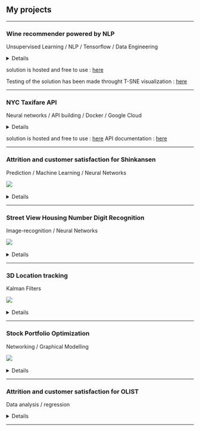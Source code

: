 ## My projects

---

### Wine recommender powered by NLP

Unsupervised Learning / NLP / Tensorflow / Data Engineering
<details>


  <iframe src="https://docs.google.com/presentation/d/e/2PACX-1vR5SeuAsFeZkL-cFsQwQYTT8vFVD5o5Zg6BHARVBQMggn5YrMxQPIGs43PnkEYJgGMcTVKTsPTpF8aB/embed? start=false&loop=false&delayms=15000" frameborder="0" width="480" height="299" allowfullscreen="true" mozallowfullscreen="true" webkitallowfullscreen="true"></iframe>

  <div style="text-align: justify">This project is a wine recommender, based on user tastes, expressed either through other wines, or through description. It is therefore an NLP based machine learning solution. Unsupervised learning was used to clusterise 120K vectorised wine reviews. Using distance computing, nearest wines are found. 
  </div>
</details>

solution is hosted and free to use : [here](http://google-your-wine.herokuapp.com/)


Testing of the solution has been made throught T-SNE visualization : [here](https://projector.tensorflow.org/?config=https://gist.githubusercontent.com/arthurchiquet/7a34ec908855cd6729d15a71ed25a812/raw/7f7468821b0a5d4e77f6fe7d29245ae159ddf388/Embeddings)


---

### NYC Taxifare API

Neural networks / API building / Docker / Google Cloud
<details>

  <div style="text-align: justify">
  <img src="images/NYC.png?raw=true"/>


  NYC Taxifare is a an API and web interface able to predict with very high accuracy, the price of taxi rides in New-York. the platform uses google cloud compute and MLflow for training, Docker and FastAPI. Lifecircle is automated through Prefect and interface is built on Heroku. The model is training neural networks over 500K entries. MAE is around 1$.
  </div>
</details>
 
solution is hosted and free to use : [here](https://ny-taxifare-ahbis.herokuapp.com/)
API documentation : [here](https://image-taxifare-mbkpe2fzia-ew.a.run.app/docs)
 


---

### Attrition and customer satisfaction for Shinkansen

Prediction / Machine Learning / Neural Networks


[![](https://img.shields.io/badge/Github-code-color?logo=github)](https://github.com/Ahbis/shinkanzen)
<details>

  <div style="text-align: justify">
  <img src="images/importance_features.png?raw=true"/>


  This project was based on the Shinkansen Bullet Train in Japan, and passengers experiences with that mode of travel. This machine learning problem aims to determine the relative importance of each parameter with regards to their contribution to the passengers overall travel experience. 


  The goal of the project was to predict whether a passenger was satisfied or not considering his/her overall experience of traveling on the Shinkansen Bullet Train. This project was part of the 2022 Hackaton hosted by MIT IDSS. This more business oriented project is fully available on GITHUB.


  <img src="images/xgboost_accuracy.png?raw=true"/>

  </div>
</details>

---
### Street View Housing Number Digit Recognition

Image-recognition / Neural Networks

[![](https://img.shields.io/badge/Github-code-color?logo=github)](https://github.com/Ahbis/notebooks/blob/master/street_digits.ipynb)
<details>

  <img src="images/street-number.jpeg?raw=true"/>
  <div style="text-align: justify">

  The SVHN dataset contains over 600,000 labeled digits cropped from street-level photos. It is one of the most popular image recognition datasets. It has been used in neural networks created by Google to improve the map quality by automatically transcribing the address numbers from a patch of pixels. The transcribed number with a known street address helps pinpoint the location of the building it represents.
  The objective is to build a CNN tant can recognize the digits.


  <img src="images/digits_confusion.png?raw=true"/>

  </div>
</details>

---

### 3D Location tracking

Kalman Filters


[![](https://img.shields.io/badge/Github-code-color?logo=github)](https://github.com/Ahbis/notebooks/blob/master/KALMAN+FILTER-3D+Location+Tracking.ipynb)

 <details>
 
  <div style="text-align: justify">
  Our goal is to track the location (and velocity) of a moving object, e.g. a ball, in a 3-dimensional space. We will allow gravity to act on the ball and the initial position and velocities are assumed to be known. We will be using noisy location estimates using a (simulated) sensor. The objective is to estimate the true location (and velocity) of the ball in 3D space
  </div>

  <img src="images/kalman.png?raw=true"/>

</details>


--- 
### Stock Portfolio Optimization

Networking / Graphical Modelling


[![](https://img.shields.io/badge/Github-code-color?logo=github)](https://github.com/Ahbis/notebooks/blob/master/Network_Stock_Portfolio_Optimization.ipynb)

<details>

  <img src="images/network-portfolio.png?raw=true"/>

  <div style="text-align: justify">
  Active investing in the asset management industry aims to beat the stock market’s average returns, for which portfolio managers track a particular index and try to beat that index by creating their own portfolios.

  Portfolio construction involves selection of stocks that have a higher probability of giving better returns in comparison to the tracking index, like S&P 500. In this project, we aim to use the concept of Network Analysis to select a basket of stocks and create two portfolios. those portfolio will then be simulated by investing a certain amount, keeping the portfolio for an entire year, it will then be compared against the S&P 500 index.


  </div>


  <img src="images/portfolio.png?raw=true"/>

</details>

--- 

### Attrition and customer satisfaction for OLIST

Data analysis / regression
<details>
  <div style="text-align: justify">


  Olist is a leading e-commerce service that connects merchants to main marketplaces in Brazil. They provide a wide range of offers including inventory management, dealing with reviews and customer contacts to logistic services.

  The dataset consists of ~100k orders from 2016 and 2018 that were made on the Olist store, available as 9 csv files. Recommandations have been made, concerning sellers and products sold, on how to increase customer satisfaction (so as to increase profit margin) while maintaining a healthy order volume.



  <img src="images/olist.png?raw=true"/>
  </div>
</details>





---
